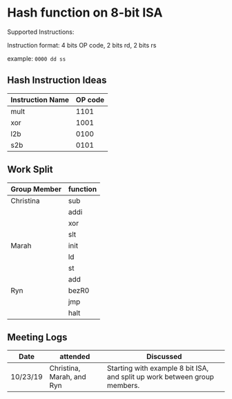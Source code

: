 # Hash function on 8-bit ISA

Supported Instructions:

Instruction format: 4 bits OP code, 2 bits rd, 2 bits rs

example: `0000 dd ss`

## Hash Instruction Ideas

|Instruction Name |OP code |
|-----------------|--------|
|mult             |1101    |
|xor              |1001    |
|l2b              |0100    |
|s2b              |0101    |

## Work Split

|Group Member     |function|
|-----------------|--------|
|Christina        |sub     |
|                 |addi    |
|                 |xor     |
|                 |slt     |
|Marah            |init    |
|                 |ld      |
|                 |st      |
|                 |add     |
|Ryn              |bezR0   |
|                 |jmp     |
|                 |halt    |

## Meeting Logs

|Date    |attended     |Discussed    |
|--------|-------------|-------------|
|10/23/19|Christina, Marah, and Ryn|Starting with example 8 bit ISA, and split up work between group members.|
